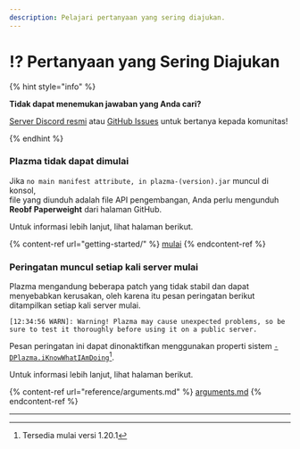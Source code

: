 ```yaml
---
description: Pelajari pertanyaan yang sering diajukan.
---
```


# ⁉️ Pertanyaan yang Sering Diajukan

{% hint style="info" %}

**Tidak dapat menemukan jawaban yang Anda cari?**

[Server Discord resmi](https://discord.gg/MmfC52K8A8) atau [GitHub Issues](https://github.com/PlazmaMC/PlazmaBukkit/issues) untuk bertanya kepada komunitas!

{% endhint %}

### Plazma tidak dapat dimulai

Jika `no main manifest attribute, in plazma-(version).jar` muncul di konsol,\
file yang diunduh adalah file API pengembangan, Anda perlu mengunduh **Reobf Paperweight** dari halaman GitHub.

Untuk informasi lebih lanjut, lihat halaman berikut.

{% content-ref url="getting-started/" %}
[mulai](getting-started#id-2)
{% endcontent-ref %}

### Peringatan muncul setiap kali server mulai

Plazma mengandung beberapa patch yang tidak stabil dan dapat menyebabkan kerusakan, oleh karena itu pesan peringatan berikut ditampilkan setiap kali server mulai.

```log
[12:34:56 WARN]: Warning! Plazma may cause unexpected problems, so be sure to test it thoroughly before using it on a public server.
```

Pesan peringatan ini dapat dinonaktifkan menggunakan properti sistem [`-DPlazma.iKnowWhatIAmDoing`](#user-content-fn-1)[^1].

Untuk informasi lebih lanjut, lihat halaman berikut.

{% content-ref url="reference/arguments.md" %}
[arguments.md](reference/arguments.md#plazma.iknowwhatiamdoing)
{% endcontent-ref %}

***

[^1]: Tersedia mulai versi 1.20.1
